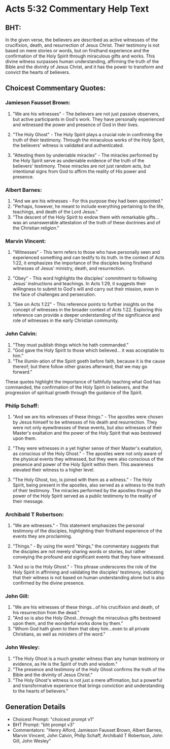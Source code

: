 # Acts 5:32 Commentary Help Text

## BHT:
In the given verse, the believers are described as active witnesses of the crucifixion, death, and resurrection of Jesus Christ. Their testimony is not based on mere stories or words, but on firsthand experience and the confirmation of the Holy Spirit through miraculous gifts and works. This divine witness surpasses human understanding, affirming the truth of the Bible and the divinity of Jesus Christ, and it has the power to transform and convict the hearts of believers.

## Choicest Commentary Quotes:
### Jamieson Fausset Brown:
1. "We are his witnesses" - The believers are not just passive observers, but active participants in God's work. They have personally experienced and witnessed the power and presence of God in their lives.

2. "The Holy Ghost" - The Holy Spirit plays a crucial role in confirming the truth of their testimony. Through the miraculous works of the Holy Spirit, the believers' witness is validated and authenticated.

3. "Attesting them by undeniable miracles" - The miracles performed by the Holy Spirit serve as undeniable evidence of the truth of the believers' testimony. These miracles are not just random acts, but intentional signs from God to affirm the reality of His power and presence.

### Albert Barnes:
1. "And we are his witnesses - For this purpose they had been appointed." 
2. "Perhaps, however, he meant to include everything pertaining to the life, teachings, and death of the Lord Jesus." 
3. "The descent of the Holy Spirit to endow them with remarkable gifts... was an unanswerable attestation of the truth of these doctrines and of the Christian religion."

### Marvin Vincent:
1. "Witnesses" - This term refers to those who have personally seen and experienced something and can testify to its truth. In the context of Acts 1:22, it emphasizes the importance of the disciples being firsthand witnesses of Jesus' ministry, death, and resurrection.

2. "Obey" - This word highlights the disciples' commitment to following Jesus' instructions and teachings. In Acts 1:29, it suggests their willingness to submit to God's will and carry out their mission, even in the face of challenges and persecution.

3. "See on Acts 1:22" - This reference points to further insights on the concept of witnesses in the broader context of Acts 1:22. Exploring this reference can provide a deeper understanding of the significance and role of witnesses in the early Christian community.

### John Calvin:
1. "They must publish things which he hath commanded." 
2. "God gave the Holy Spirit to those which believed... it was acceptable to him."
3. "The illumin-ation of the Spirit goeth before faith, because it is the cause thereof; but there follow other graces afterward, that we may go forward."

These quotes highlight the importance of faithfully teaching what God has commanded, the confirmation of the Holy Spirit in believers, and the progression of spiritual growth through the guidance of the Spirit.

### Philip Schaff:
1. "And we are his witnesses of these things." - The apostles were chosen by Jesus himself to be witnesses of his death and resurrection. They were not only eyewitnesses of these events, but also witnesses of their Master's exaltation and the power of the Holy Spirit that was bestowed upon them.

2. "They were witnesses in a yet higher sense of their Master's exaltation, as conscious of the Holy Ghost." - The apostles were not only aware of the physical events they witnessed, but they were also conscious of the presence and power of the Holy Spirit within them. This awareness elevated their witness to a higher level.

3. "The Holy Ghost, too, is joined with them as a witness." - The Holy Spirit, being present in the apostles, also served as a witness to the truth of their testimony. The miracles performed by the apostles through the power of the Holy Spirit served as a public testimony to the reality of their message.

### Archibald T Robertson:
1. "We are witnesses." - This statement emphasizes the personal testimony of the disciples, highlighting their firsthand experience of the events they are proclaiming.

2. "Things." - By using the word "things," the commentary suggests that the disciples are not merely sharing words or stories, but rather conveying the profound and significant events that they have witnessed.

3. "And so is the Holy Ghost." - This phrase underscores the role of the Holy Spirit in affirming and validating the disciples' testimony, indicating that their witness is not based on human understanding alone but is also confirmed by the divine presence.

### John Gill:
1. "We are his witnesses of these things...of his crucifixion and death, of his resurrection from the dead." 
2. "And so is also the Holy Ghost...through the miraculous gifts bestowed upon them, and the wonderful works done by them."
3. "Whom God hath given to them that obey him...even to all private Christians, as well as ministers of the word."

### John Wesley:
1. "The Holy Ghost is a much greater witness than any human testimony or evidence, as He is the Spirit of truth and wisdom."
2. "The presence and testimony of the Holy Ghost confirms the truth of the Bible and the divinity of Jesus Christ."
3. "The Holy Ghost's witness is not just a mere affirmation, but a powerful and transformative experience that brings conviction and understanding to the hearts of believers."


## Generation Details
- Choicest Prompt: "choicest prompt v1"
- BHT Prompt: "bht prompt v3"
- Commentators: "Henry Alford, Jamieson Fausset Brown, Albert Barnes, Marvin Vincent, John Calvin, Philip Schaff, Archibald T Robertson, John Gill, John Wesley"
